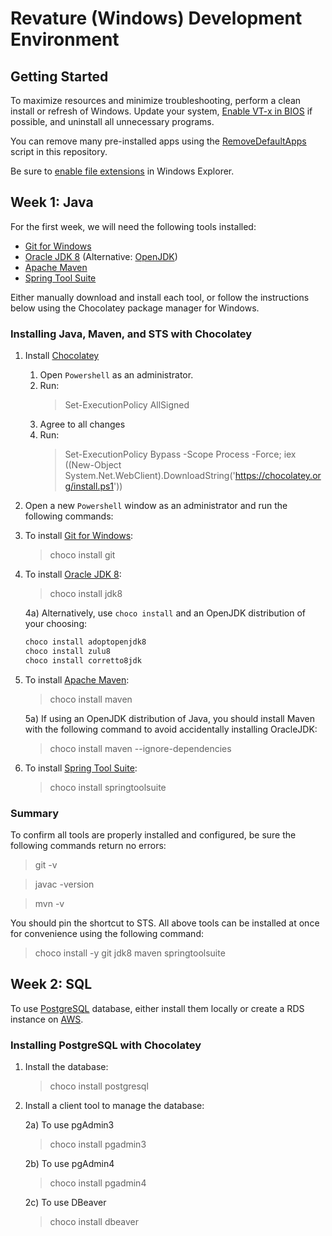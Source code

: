 # Revature (Windows) Development Environment
## Getting Started
To maximize resources and minimize troubleshooting, perform a clean install or refresh of Windows. Update your system, [Enable VT-x in BIOS](https://www.wikihow.tech/Enable-VT%E2%80%90x-in-BIOS) if possible, and uninstall all unnecessary programs. 

You can remove many pre-installed apps using the [RemoveDefaultApps](./RemoveDefaultApps.ps1) script in this repository.

Be sure to [enable file extensions](https://www.thewindowsclub.com/show-file-extensions-in-windows) in Windows Explorer.

## Week 1: Java
For the first week, we will need the following tools installed:
* [Git for Windows](https://git-scm.com)
* [Oracle JDK 8](https://www.oracle.com/technetwork/java/javase/downloads/jdk8-downloads-2133151.html) (Alternative: [OpenJDK](https://adoptopenjdk.net/))
* [Apache Maven](https://maven.apache.org/)
* [Spring Tool Suite](https://spring.io/tools3/sts/all) 

Either manually download and install each tool, or follow the instructions below using the Chocolatey package manager for Windows. 

### Installing Java, Maven, and STS with Chocolatey
1) Install [Chocolatey](https://chocolatey.org)
     1) Open `Powershell` as an administrator.
     2) Run:
         >Set-ExecutionPolicy AllSigned
     3) Agree to all changes
     4) Run:
         >Set-ExecutionPolicy Bypass -Scope Process -Force; iex ((New-Object System.Net.WebClient).DownloadString('https://chocolatey.org/install.ps1'))
2) Open a new `Powershell` window as an administrator and run the following commands:
3) To install [Git for Windows](https://git-scm.com):
    >choco install git
4) To install [Oracle JDK 8](https://www.oracle.com/technetwork/java/javase/downloads/jdk8-downloads-2133151.html):
    >choco install jdk8
    
    4a) Alternatively, use `choco install` and an OpenJDK distribution of your choosing:
    ```bash
    choco install adoptopenjdk8
    choco install zulu8
    choco install corretto8jdk
    ```
5) To install [Apache Maven](https://maven.apache.org/):
    >choco install maven

    5a) If using an OpenJDK distribution of Java, you should install Maven with the following command to avoid accidentally installing OracleJDK:
    >choco install maven --ignore-dependencies
6) To install [Spring Tool Suite](https://spring.io/tools3/sts/all):
    >choco install springtoolsuite

### Summary
To confirm all tools are properly installed and configured, be sure the following commands return no errors:
>git -v

>javac -version

>mvn -v

You should pin the shortcut to STS. All above tools can be installed at once for convenience using the following command:
>choco install -y git jdk8 maven springtoolsuite

## Week 2: SQL
To use [PostgreSQL](https://www.postgresql.org/download/) database, either install them locally or create a RDS instance on [AWS](https://aws.amazon.com/).

### Installing PostgreSQL with Chocolatey
1) Install the database:
    >choco install postgresql
2) Install a client tool to manage the database:
    
    2a) To use pgAdmin3
    >choco install pgadmin3
    
    2b) To use pgAdmin4
    >choco install pgadmin4

    2c) To use DBeaver 
    >choco install dbeaver
